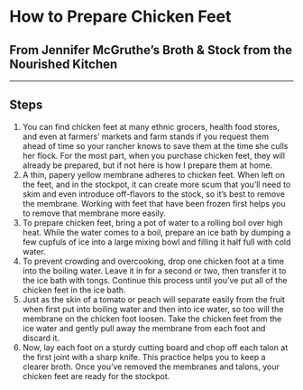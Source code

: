 # How to Prepare Chicken Feet

## From Jennifer McGruthe’s Broth & Stock from the Nourished Kitchen


---

## Steps

1.  You can find chicken feet at many ethnic grocers, health food stores, and even at farmers’ markets and farm stands if you request them ahead of time so your rancher knows to save them at the time she culls her flock. For the most part, when you purchase chicken feet, they will already be prepared, but if not here is how I prepare them at home. 
2.  A thin, papery yellow membrane adheres to chicken feet. When left on the feet, and in the stockpot, it can create more scum that you’ll need to skim and even introduce off-flavors to the stock, so it’s best to remove the membrane. Working with feet that have been frozen first helps you to remove that membrane more easily. 
3.  To prepare chicken feet, bring a pot of water to a rolling boil over high heat. While the water comes to a boil, prepare an ice bath by dumping a few cupfuls of ice into a large mixing bowl and filling it half full with cold water.
4.  To prevent crowding and overcooking, drop one chicken foot at a time into the boiling water. Leave it in for a second or two, then transfer it to the ice bath with tongs. Continue this process until you’ve put all of the chicken feet in the ice bath. 
5.  Just as the skin of a tomato or peach will separate easily from the fruit when first put into boiling water and then into ice water, so too will the membrane on the chicken foot loosen. Take the chicken feet from the ice water and gently pull away the membrane from each foot and discard it. 
6.  Now, lay each foot on a sturdy cutting board and chop off each talon at the first joint with a sharp knife. This practice helps you to keep a clearer broth. Once you’ve removed the membranes and talons, your chicken feet are ready for the stockpot.
